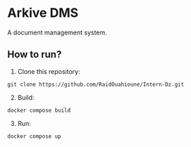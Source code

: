 # Arkive DMS

A document management system.

## How to run?

1. Clone this repository:
```
git clone https://github.com/RaidOuahioune/Intern-Dz.git
```

2. Build:
```
docker compose build
```

3. Run:
```
docker compose up
```